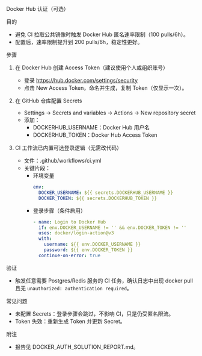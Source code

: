 Docker Hub 认证（可选）

目的
- 避免 CI 拉取公共镜像时触发 Docker Hub 匿名速率限制（100 pulls/6h）。
- 配置后，速率限制提升到 200 pulls/6h，稳定性更好。

步骤
1) 在 Docker Hub 创建 Access Token（建议使用个人或组织账号）
   - 登录 https://hub.docker.com/settings/security
   - 点击 New Access Token，命名并生成，复制 Token（仅显示一次）。

2) 在 GitHub 仓库配置 Secrets
   - Settings → Secrets and variables → Actions → New repository secret
   - 添加：
     - DOCKERHUB_USERNAME：Docker Hub 用户名
     - DOCKERHUB_TOKEN：Docker Hub Access Token

3) CI 工作流已内置可选登录逻辑（无需改代码）
   - 文件：.github/workflows/ci.yml
   - 关键片段：
     - 环境变量
       ```yaml
       env:
         DOCKER_USERNAME: ${{ secrets.DOCKERHUB_USERNAME }}
         DOCKER_TOKEN: ${{ secrets.DOCKERHUB_TOKEN }}
       ```
     - 登录步骤（条件启用）
       ```yaml
       - name: Login to Docker Hub
         if: env.DOCKER_USERNAME != '' && env.DOCKER_TOKEN != ''
         uses: docker/login-action@v3
         with:
           username: ${{ env.DOCKER_USERNAME }}
           password: ${{ env.DOCKER_TOKEN }}
         continue-on-error: true
       ```

验证
- 触发任意需要 Postgres/Redis 服务的 CI 任务，确认日志中出现 docker pull 且无 `unauthorized: authentication required`。

常见问题
- 未配置 Secrets：登录步骤会跳过，不影响 CI，只是仍受匿名限流。
- Token 失效：重新生成 Token 并更新 Secret。

附注
- 报告见 DOCKER_AUTH_SOLUTION_REPORT.md。

